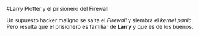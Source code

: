 #Larry Plotter y el prisionero del Firewall

Un supuesto hacker maligno se salta el  *Firewall* y siembra el *kernel panic*.
Pero resulta que el prisionero es familiar de **Larry** y que es de los buenos.